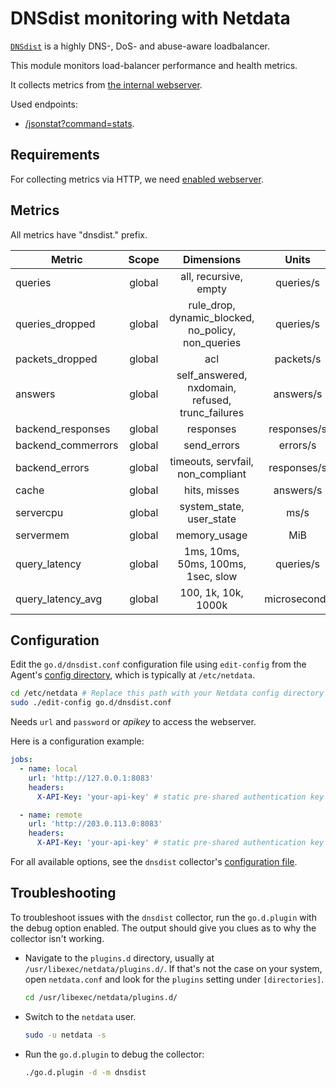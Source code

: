 <!--
title: "DNSdist monitoring with Netdata"
description: "Monitor the health and performance of DNSdist load balancers with zero configuration, per-second metric granularity, and interactive visualizations."
custom_edit_url: "https://github.com/netdata/go.d.plugin/edit/master/modules/dnsdist/README.md"
sidebar_label: "DNSdist"
learn_status: "Published"
learn_topic_type: "References"
learn_rel_path: "Networking"
-->

# DNSdist monitoring with Netdata

[`DNSdist`](https://dnsdist.org/) is a highly DNS-, DoS- and abuse-aware loadbalancer.

This module monitors load-balancer performance and health metrics.

It collects metrics from [the internal webserver](https://dnsdist.org/guides/webserver.html).

Used endpoints:

- [/jsonstat?command=stats](https://dnsdist.org/guides/webserver.html#get--jsonstat).

## Requirements

For collecting metrics via HTTP, we need [enabled webserver](https://dnsdist.org/guides/webserver.html).

## Metrics

All metrics have "dnsdist." prefix.

| Metric             | Scope  |                     Dimensions                     |    Units     |
|--------------------|:------:|:--------------------------------------------------:|:------------:|
| queries            | global |               all, recursive, empty                |  queries/s   |
| queries_dropped    | global | rule_drop, dynamic_blocked, no_policy, non_queries |  queries/s   |
| packets_dropped    | global |                        acl                         |  packets/s   |
| answers            | global |  self_answered, nxdomain, refused, trunc_failures  |  answers/s   |
| backend_responses  | global |                     responses                      | responses/s  |
| backend_commerrors | global |                    send_errors                     |   errors/s   |
| backend_errors     | global |         timeouts, servfail, non_compliant          | responses/s  |
| cache              | global |                    hits, misses                    |  answers/s   |
| servercpu          | global |              system_state, user_state              |     ms/s     |
| servermem          | global |                    memory_usage                    |     MiB      |
| query_latency      | global |         1ms, 10ms, 50ms, 100ms, 1sec, slow         |  queries/s   |
| query_latency_avg  | global |                100, 1k, 10k, 1000k                 | microseconds |

## Configuration

Edit the `go.d/dnsdist.conf` configuration file using `edit-config` from the
Agent's [config directory](https://learn.netdata.cloud/docs/configure/nodes), which is typically at `/etc/netdata`.

```bash
cd /etc/netdata # Replace this path with your Netdata config directory
sudo ./edit-config go.d/dnsdist.conf
```

Needs `url` and `password` or _apikey_ to access the webserver.

Here is a configuration example:

```yaml
jobs:
  - name: local
    url: 'http://127.0.0.1:8083'
    headers:
      X-API-Key: 'your-api-key' # static pre-shared authentication key for access to the REST API (api-key).

  - name: remote
    url: 'http://203.0.113.0:8083'
    headers:
      X-API-Key: 'your-api-key' # static pre-shared authentication key for access to the REST API (api-key).
```

For all available options, see the `dnsdist`
collector's [configuration file](https://github.com/netdata/go.d.plugin/blob/master/config/go.d/dnsdist.conf).

## Troubleshooting

To troubleshoot issues with the `dnsdist` collector, run the `go.d.plugin` with the debug option enabled. The output
should give you clues as to why the collector isn't working.

- Navigate to the `plugins.d` directory, usually at `/usr/libexec/netdata/plugins.d/`. If that's not the case on
  your system, open `netdata.conf` and look for the `plugins` setting under `[directories]`.

  ```bash
  cd /usr/libexec/netdata/plugins.d/
  ```

- Switch to the `netdata` user.

  ```bash
  sudo -u netdata -s
  ```

- Run the `go.d.plugin` to debug the collector:

  ```bash
  ./go.d.plugin -d -m dnsdist
  ```


